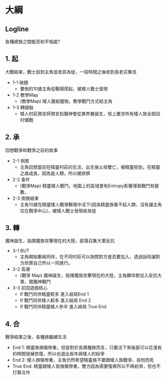 # 大綱
## Logline

各種總族之間能否和平相處?

## 1. 起
大戰結束，戰士撿到主角並收其為徒，一段時間之後收到長老召集信
* 1-1 破題
  * 暈倒的10歲主角從戰場爬起，被矮人戰士發現
* 1-2 教學Map
  * (教學Map) 矮人獵殺獵物，教學戰鬥方式給主角
* 1-3 轉捩點
  * 矮人村莊預言師預言到魔神會從異界層誕生，信上要求所有矮人族全部回村備戰

## 2. 承
回想戰爭和戰爭之前的故事
* 2-1 倒敘
  * 主角回想當初在精靈村莊的生活，出生後父母雙亡，被精靈撿到，在精靈之森成長，因為是人類，所以被排擠
* 2-2 事件
  * (戰爭Map) 精靈矮人戰鬥，地圖上的區域會有Entropy影響導致戰鬥有變數，
* 2-3 倒敘結束
  * 主角10歲在精靈矮人戰爭戰場中活下(因為精靈族看不起人類，沒有讓主角位在戰爭中心)，被矮人戰士發現收為徒

## 3. 轉
魔神誕生，指揮魔族攻擊現在的大陸，部落召集大軍反抗
* 3-1 BUT
  * 主角開始集結同伴，在不同村莊可以詢問對方是否要加入，透過話術讓對方欣賞自己所以一同進行。
* 3-2 高潮
  * (戰爭 Map) 魔神誕生，指揮魔族攻擊現在的大陸，主角夥伴群加入反抗大軍，跟魔神戰鬥
* 3-3 扣回遊戲核心
  * If 戰鬥同伴精靈較多 進入結局End 1
  * If 戰鬥同伴矮人較多 進入結局 End 2
  * If 戰鬥同伴精靈矮人參半 進入結局 True End

## 4. 合
戰爭結束之後，各種族繼續生活
* End 1: 精靈族損傷慘重，但是對於長壽種族而言，只要活下來後面可以花漫長的時間發展恢復，所以也退出長年與矮人的紛爭
* End 2: 矮人損傷慘重，主角仍然希望精靈族不要跟矮人族戰爭，自刎而死
* True End: 精靈跟矮人皆損傷慘重，雙方因為需要復興所以不再紛爭，但也不打算合作